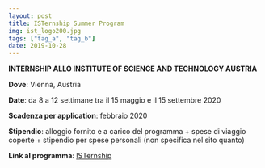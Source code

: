 ```yaml
---
layout: post
title: ISTernship Summer Program
img: ist_logo200.jpg
tags: ["tag_a", "tag_b"]
date: 2019-10-28
---
```


**INTERNSHIP ALLO INSTITUTE OF SCIENCE AND TECHNOLOGY AUSTRIA** 

**Dove**: Vienna, Austria

**Date**: da 8 a 12 settimane tra il 15 maggio e il 15 settembre 2020 

**Scadenza per application**: febbraio 2020 

**Stipendio**: alloggio fornito e a carico del programma + spese di viaggio coperte + stipendio per spese personali (non specifica nel sito quanto)

**Link al programma**: [ISTernship](https://phd.pages.ist.ac.at/isternship/)